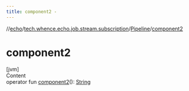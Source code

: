 ```yaml
---
title: component2 -
---
```

//[echo](../../index.md)/[tech.whence.echo.job.stream.subscription](../index.md)/[Pipeline](index.md)/[component2](component2.md)



# component2  
[jvm]  
Content  
operator fun [component2](component2.md)(): [String](https://kotlinlang.org/api/latest/jvm/stdlib/kotlin/-string/index.html)  




